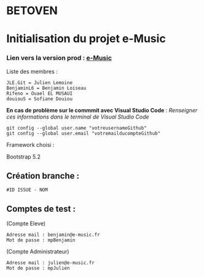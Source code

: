 # BETOVEN
# Initialisation du projet e-Music

### Lien vers la version prod : [e-Music](http://172.20.177.77/betoven/public/)

Liste des membres :

```
JLE.Git = Julien Lemoine
BenjaminL6 = Benjamin Loiseau
Rifeno = Ouael EL MUSAUI
douiouS = Sofiane Douiou
```
**En cas de problème sur le commmit avec Visual Studio Code** : 
*Renseigner ces informations dans le terminal de Visual Studio Code*

```
git config --global user.name "votreusernameGithub" 
git config --global user.email "votremailducompteGithub"
```

Framework choisi : 

Bootstrap 5.2

## Création branche :
``` 
#ID ISSUE - NOM
```

## Comptes de test : 

(Compte Eleve)

```
Adresse mail : benjamin@e-music.fr
Mot de passe : mpBenjamin
```


(Compte Administrateur)

```
Adresse mail : julien@e-music.fr
Mot de passe : mpJulien
```

